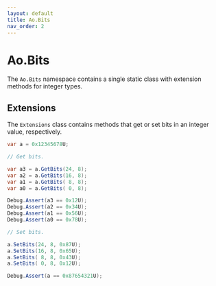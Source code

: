 ```yaml
---
layout: default
title: Ao.Bits
nav_order: 2
---
```


# Ao.Bits

The ```Ao.Bits``` namespace contains a single static class with extension methods for integer types.

## Extensions

The ```Extensions``` class contains methods that get or set bits in an integer value, respectively.

```c#
var a = 0x12345678U;

// Get bits.

var a3 = a.GetBits(24, 8);
var a2 = a.GetBits(16, 8);
var a1 = a.GetBits( 8, 8);
var a0 = a.GetBits( 0, 8);

Debug.Assert(a3 == 0x12U);
Debug.Assert(a2 == 0x34U);
Debug.Assert(a1 == 0x56U);
Debug.Assert(a0 == 0x78U);

// Set bits.

a.SetBits(24, 8, 0x87U);
a.SetBits(16, 8, 0x65U);
a.SetBits( 8, 8, 0x43U);
a.SetBits( 0, 8, 0x12U);

Debug.Assert(a == 0x87654321U);
```
